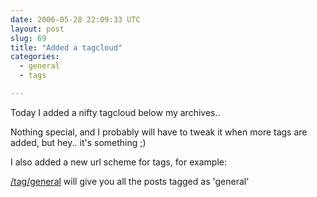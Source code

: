 ```yaml
---
date: 2006-05-28 22:09:33 UTC
layout: post
slug: 69
title: "Added a tagcloud"
categories:
  - general
  - tags

---
```

<p>Today I added a nifty tagcloud below my archives..</p>

<p>Nothing special, and I probably will have to tweak it when more tags are added, but hey.. it's something ;)</p>

<p>I also added a new url scheme for tags, for example:</p>

<p><a href="/tag/general">/tag/general</a> will give you all the posts tagged as 'general'</p>